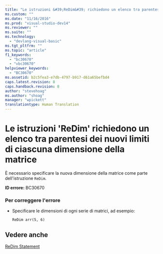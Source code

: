 ```yaml
---
title: "Le istruzioni &#39;ReDim&#39; richiedono un elenco tra parentesi dei nuovi limiti di ciascuna dimensione della matrice | Microsoft Docs"
ms.custom: ""
ms.date: "11/16/2016"
ms.prod: "visual-studio-dev14"
ms.reviewer: ""
ms.suite: ""
ms.technology: 
  - "devlang-visual-basic"
ms.tgt_pltfrm: ""
ms.topic: "article"
f1_keywords: 
  - "bc30670"
  - "vbc30670"
helpviewer_keywords: 
  - "BC30670"
ms.assetid: b2c5fea3-e7db-4797-b917-d61a65befbd4
caps.latest.revision: 8
caps.handback.revision: 8
author: "stevehoag"
ms.author: "shoag"
manager: "wpickett"
translationtype: Human Translation
---
```

# Le istruzioni &#39;ReDim&#39; richiedono un elenco tra parentesi dei nuovi limiti di ciascuna dimensione della matrice
È necessario specificare la nuova dimensione della matrice come parte dell'istruzione `ReDim`.  
  
 **ID errore:** BC30670  
  
### Per correggere l'errore  
  
-   Specificare le dimensioni di ogni serie di matrici, ad esempio:  
  
    ```  
    ReDim arr(5, 6)  
    ```  
  
## Vedere anche  
 [ReDim Statement](../../visual-basic/language-reference/statements/redim-statement.md)